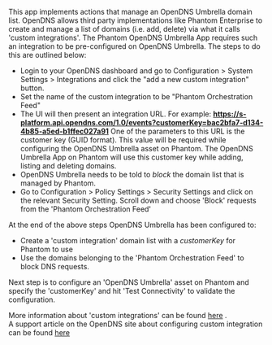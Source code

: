[comment]: # " File: readme.md"
[comment]: # "  Copyright (c) 2014-2021 Splunk Inc."
[comment]: # ""
[comment]: # "Licensed under the Apache License, Version 2.0 (the 'License');"
[comment]: # "you may not use this file except in compliance with the License."
[comment]: # "You may obtain a copy of the License at"
[comment]: # ""
[comment]: # "    http://www.apache.org/licenses/LICENSE-2.0"
[comment]: # ""
[comment]: # "Unless required by applicable law or agreed to in writing, software distributed under"
[comment]: # "the License is distributed on an 'AS IS' BASIS, WITHOUT WARRANTIES OR CONDITIONS OF ANY KIND,"
[comment]: # "either express or implied. See the License for the specific language governing permissions"
[comment]: # "and limitations under the License."
[comment]: # ""
This app implements actions that manage an OpenDNS Umbrella domain list. OpenDNS allows third party
implementations like Phantom Enterprise to create and manage a list of domains (i.e. add, delete)
via what it calls 'custom integrations'. The Phantom OpenDNS Umbrella App requires such an
integration to be pre-configured on OpenDNS Umbrella. The steps to do this are outlined below:

-   Login to your OpenDNS dashboard and go to Configuration \> System Settings \> Integrations and
    click the "add a new custom integration" button.
-   Set the name of the custom integration to be "Phantom Orchestration Feed"
-   The UI will then present an integration URL. For example:
    **https://s-platform.api.opendns.com/1.0/events?customerKey=bac2bfa7-d134-4b85-a5ed-b1ffec027a91**
    One of the parameters to this URL is the customer key (GUID format). This value will be required
    while configuring the OpenDNS Umbrella asset on Phantom. The OpenDNS Umbrella App on Phantom
    will use this customer key while adding, listing and deleting domains.
-   OpenDNS Umbrella needs to be told to *block* the domain list that is managed by Phantom.
-   Go to Configuration \> Policy Settings \> Security Settings and click on the relevant Security
    Setting. Scroll down and choose 'Block' requests from the 'Phantom Orchestration Feed'

At the end of the above steps OpenDNS Umbrella has been configured to:  

-   Create a 'custom integration' domain list with a *customerKey* for Phantom to use
-   Use the domains belonging to the 'Phantom Orchestration Feed' to block DNS requests.

Next step is to configure an 'OpenDNS Umbrella' asset on Phantom and specify the 'customerKey' and
hit 'Test Connectivity' to validate the configuration.

More information about 'custom integrations' can be found
[here](ihttps://www.opendns.com/enterprise-security/threat-enforcement/features/custom-integrations/)
.  
A support article on the OpenDNS site about configuring custom integration can be found
[here](https://support.opendns.com/entries/67200684-OpenDNS-Umbrella-The-Umbrella-Enforcement-API-for-Custom-Integrations)  
